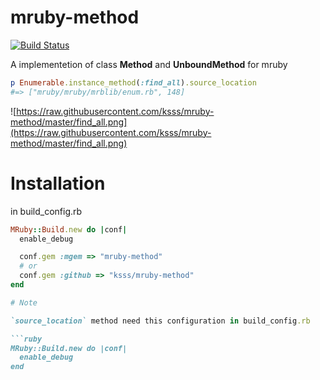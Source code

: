 mruby-method
===

[![Build Status](https://travis-ci.org/ksss/mruby-method.svg)](https://travis-ci.org/ksss/mruby-method)

A implementetion of class **Method** and **UnboundMethod** for mruby

```ruby
p Enumerable.instance_method(:find_all).source_location
#=> ["mruby/mruby/mrblib/enum.rb", 148]
```

![https://raw.githubusercontent.com/ksss/mruby-method/master/find_all.png](https://raw.githubusercontent.com/ksss/mruby-method/master/find_all.png)

# Installation

in build_config.rb

```ruby
MRuby::Build.new do |conf|
  enable_debug

  conf.gem :mgem => "mruby-method"
  # or
  conf.gem :github => "ksss/mruby-method"
end

# Note

`source_location` method need this configuration in build_config.rb

```ruby
MRuby::Build.new do |conf|
  enable_debug
end
```

